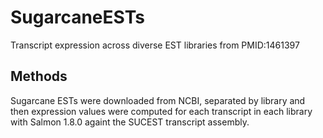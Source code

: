 # SugarcaneESTs
Transcript expression across diverse EST libraries from PMID:1461397

## Methods

Sugarcane ESTs were downloaded from NCBI, separated by library and then expression values were computed for each transcript in each library with Salmon 1.8.0 againt the SUCEST transcript assembly.
